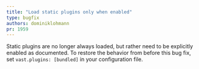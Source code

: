 ```yaml
---
title: "Load static plugins only when enabled"
type: bugfix
authors: dominiklohmann
pr: 1959
---
```


Static plugins are no longer always loaded, but rather need to be explicitly
enabled as documented. To restore the behavior from before this bug fix, set
`vast.plugins: [bundled]` in your configuration file.
